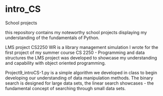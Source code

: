 # intro_CS
School projects

this repository contains my noteworthy school projects displaying my understanding of the fundamentals of Python. 

LMS project CS2250 WR is a library management simulation I wrote for the first project of my summer course CS 2250 - Programming and data structures
the LMS project was developed to showcase my understanding and capability with object oriented programming.

Project9_introCS-1.py is a simple algorithm we developed in class to begin developing our understanding of data manipulation methods. The binary search is designed for large data sets, the linear search showcases -
the fundamental concept of searching through small data sets.

